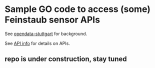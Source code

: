 # Sample GO code to access (some) Feinstaub sensor APIs

See [opendata-stuttgart](https://github.com/opendata-stuttgart/meta/wiki) for background.

See [API info](https://github.com/opendata-stuttgart/meta/wiki/APIs) for details on APIs.

## repo is under construction, stay tuned
